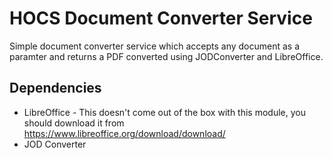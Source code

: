 # HOCS Document Converter Service

Simple document converter service which accepts any document as a paramter and returns a PDF converted using JODConverter and LibreOffice.

## Dependencies
 - LibreOffice - This doesn't come out of the box with this module, you should download it from https://www.libreoffice.org/download/download/ 
 - JOD Converter
